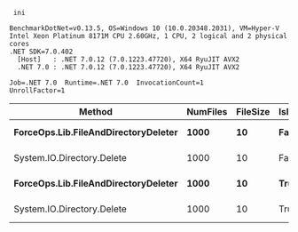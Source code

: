 ```
 ini

BenchmarkDotNet=v0.13.5, OS=Windows 10 (10.0.20348.2031), VM=Hyper-V
Intel Xeon Platinum 8171M CPU 2.60GHz, 1 CPU, 2 logical and 2 physical cores
.NET SDK=7.0.402
  [Host]   : .NET 7.0.12 (7.0.1223.47720), X64 RyuJIT AVX2
  .NET 7.0 : .NET 7.0.12 (7.0.1223.47720), X64 RyuJIT AVX2

Job=.NET 7.0  Runtime=.NET 7.0  InvocationCount=1  
UnrollFactor=1  

```

|                               Method | NumFiles | FileSize | IsInsideDirectory |     Mean |   Error |  StdDev |
|------------------------------------- |--------- |--------- |------------------ |---------:|--------:|--------:|
| **ForceOps.Lib.FileAndDirectoryDeleter** |     **1000** |       **10** |             **False** | **121.6 ms** | **2.41 ms** | **4.93 ms** |
|           System.IO.Directory.Delete |     1000 |       10 |             False | 121.2 ms | 2.37 ms | 3.55 ms |
| **ForceOps.Lib.FileAndDirectoryDeleter** |     **1000** |       **10** |              **True** | **223.3 ms** | **2.60 ms** | **2.17 ms** |
|           System.IO.Directory.Delete |     1000 |       10 |              True | 222.4 ms | 4.30 ms | 4.42 ms |

